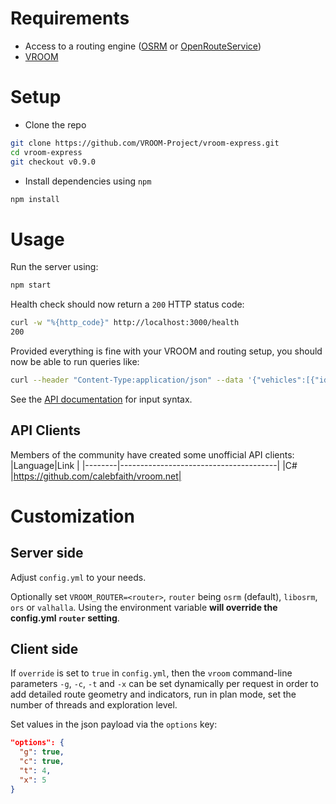 # Requirements

- Access to a routing engine ([OSRM](https://github.com/Project-OSRM/osrm-backend/wiki/Building-OSRM) or [OpenRouteService](https://github.com/GIScience/openrouteservice/))
- [VROOM](https://github.com/VROOM-Project/vroom/wiki/Building)

# Setup

- Clone the repo

```bash
git clone https://github.com/VROOM-Project/vroom-express.git
cd vroom-express
git checkout v0.9.0
```

- Install dependencies using `npm`

```bash
npm install
```

# Usage

Run the server using:

```bash
npm start
```

Health check should now return a `200` HTTP status code:

```bash
curl -w "%{http_code}" http://localhost:3000/health
200
```

Provided everything is fine with your VROOM and routing setup, you
should now be able to run queries like:

```bash
curl --header "Content-Type:application/json" --data '{"vehicles":[{"id":0,"start":[2.3526,48.8604],"end":[2.3526,48.8604]}],"jobs":[{"id":0,"location":[2.3691,48.8532]},{"id":1,"location":[2.2911,48.8566]}],"options":{"g":true}}' http://localhost:3000
```

See the
[API documentation](https://github.com/VROOM-Project/vroom/blob/master/docs/API.md)
for input syntax.

## API Clients

Members of the community have created some unofficial API clients:
|Language|Link                                   |
|--------|---------------------------------------|
|C#      |https://github.com/calebfaith/vroom.net|

# Customization

## Server side

Adjust `config.yml` to your needs.

Optionally set `VROOM_ROUTER=<router>`, `router` being `osrm` (default), `libosrm`, `ors` or `valhalla`. Using the environment variable **will override the config.yml `router` setting**.

## Client side

If `override` is set to `true` in `config.yml`, then the `vroom` command-line parameters `-g`, `-c`, `-t` and `-x` can be set dynamically per request in order to add detailed route geometry and indicators, run in plan mode, set the number of threads and exploration level.

Set values in the json payload via the `options` key:

```json
"options": {
  "g": true,
  "c": true,
  "t": 4,
  "x": 5
}
```
